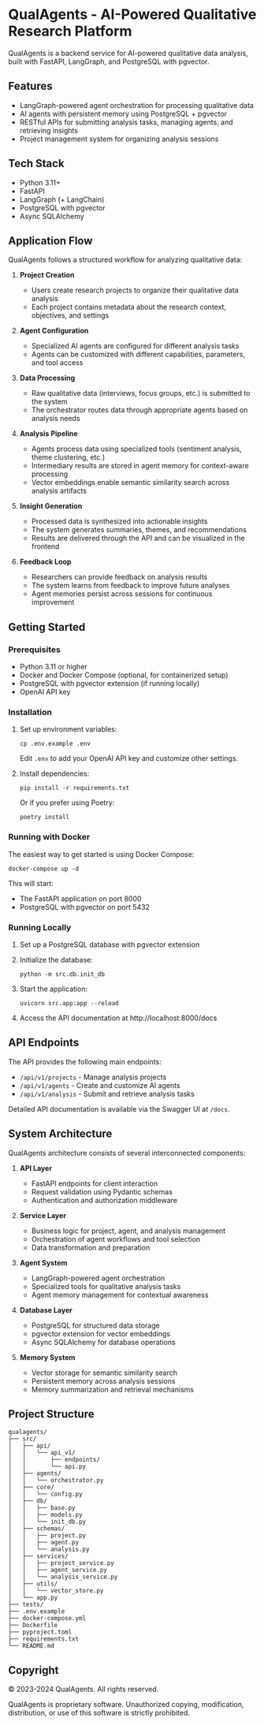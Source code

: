 
# QualAgents - AI-Powered Qualitative Research Platform

QualAgents is a backend service for AI-powered qualitative data analysis, built with FastAPI, LangGraph, and PostgreSQL with pgvector.

## Features

- LangGraph-powered agent orchestration for processing qualitative data
- AI agents with persistent memory using PostgreSQL + pgvector
- RESTful APIs for submitting analysis tasks, managing agents, and retrieving insights
- Project management system for organizing analysis sessions

## Tech Stack

- Python 3.11+
- FastAPI
- LangGraph (+ LangChain)
- PostgreSQL with pgvector
- Async SQLAlchemy

## Application Flow

QualAgents follows a structured workflow for analyzing qualitative data:

1. **Project Creation**
   - Users create research projects to organize their qualitative data analysis
   - Each project contains metadata about the research context, objectives, and settings

2. **Agent Configuration**
   - Specialized AI agents are configured for different analysis tasks
   - Agents can be customized with different capabilities, parameters, and tool access

3. **Data Processing**
   - Raw qualitative data (interviews, focus groups, etc.) is submitted to the system
   - The orchestrator routes data through appropriate agents based on analysis needs

4. **Analysis Pipeline**
   - Agents process data using specialized tools (sentiment analysis, theme clustering, etc.)
   - Intermediary results are stored in agent memory for context-aware processing
   - Vector embeddings enable semantic similarity search across analysis artifacts

5. **Insight Generation**
   - Processed data is synthesized into actionable insights
   - The system generates summaries, themes, and recommendations
   - Results are delivered through the API and can be visualized in the frontend

6. **Feedback Loop**
   - Researchers can provide feedback on analysis results
   - The system learns from feedback to improve future analyses
   - Agent memories persist across sessions for continuous improvement

## Getting Started

### Prerequisites

- Python 3.11 or higher
- Docker and Docker Compose (optional, for containerized setup)
- PostgreSQL with pgvector extension (if running locally)
- OpenAI API key

### Installation

1. Set up environment variables:
   ```
   cp .env.example .env
   ```
   Edit `.env` to add your OpenAI API key and customize other settings.

2. Install dependencies:
   ```
   pip install -r requirements.txt
   ```
   
   Or if you prefer using Poetry:
   ```
   poetry install
   ```

### Running with Docker

The easiest way to get started is using Docker Compose:

```
docker-compose up -d
```

This will start:
- The FastAPI application on port 8000
- PostgreSQL with pgvector on port 5432

### Running Locally

1. Set up a PostgreSQL database with pgvector extension

2. Initialize the database:
   ```
   python -m src.db.init_db
   ```

3. Start the application:
   ```
   uvicorn src.app:app --reload
   ```

4. Access the API documentation at http://localhost:8000/docs

## API Endpoints

The API provides the following main endpoints:

- `/api/v1/projects` - Manage analysis projects
- `/api/v1/agents` - Create and customize AI agents
- `/api/v1/analysis` - Submit and retrieve analysis tasks

Detailed API documentation is available via the Swagger UI at `/docs`.

## System Architecture

QualAgents architecture consists of several interconnected components:

1. **API Layer**
   - FastAPI endpoints for client interaction
   - Request validation using Pydantic schemas
   - Authentication and authorization middleware

2. **Service Layer**
   - Business logic for project, agent, and analysis management
   - Orchestration of agent workflows and tool selection
   - Data transformation and preparation

3. **Agent System**
   - LangGraph-powered agent orchestration
   - Specialized tools for qualitative analysis tasks
   - Agent memory management for contextual awareness

4. **Database Layer**
   - PostgreSQL for structured data storage
   - pgvector extension for vector embeddings
   - Async SQLAlchemy for database operations

5. **Memory System**
   - Vector storage for semantic similarity search
   - Persistent memory across analysis sessions
   - Memory summarization and retrieval mechanisms

## Project Structure

```
qualagents/
├── src/
│   ├── api/
│   │   └── api_v1/
│   │       ├── endpoints/
│   │       └── api.py
│   ├── agents/
│   │   └── orchestrator.py
│   ├── core/
│   │   └── config.py
│   ├── db/
│   │   ├── base.py
│   │   ├── models.py
│   │   └── init_db.py
│   ├── schemas/
│   │   ├── project.py
│   │   ├── agent.py
│   │   └── analysis.py
│   ├── services/
│   │   ├── project_service.py
│   │   ├── agent_service.py
│   │   └── analysis_service.py
│   ├── utils/
│   │   └── vector_store.py
│   └── app.py
├── tests/
├── .env.example
├── docker-compose.yml
├── Dockerfile
├── pyproject.toml
├── requirements.txt
└── README.md
```

## Copyright

© 2023-2024 QualAgents. All rights reserved.

QualAgents is proprietary software. Unauthorized copying, modification, distribution, or use of this software is strictly prohibited.
